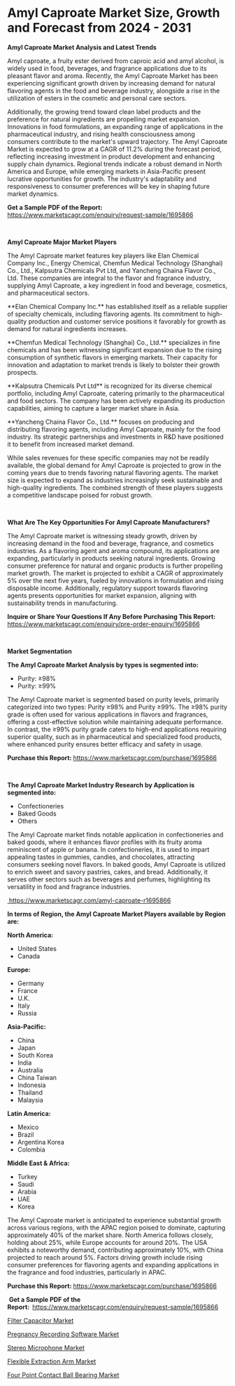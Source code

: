 <p><h1>Amyl Caproate Market Size, Growth and Forecast from 2024 - 2031</h1></p><p><strong>Amyl Caproate Market Analysis and Latest Trends</strong></p>
<p><p>Amyl caproate, a fruity ester derived from caproic acid and amyl alcohol, is widely used in food, beverages, and fragrance applications due to its pleasant flavor and aroma. Recently, the Amyl Caproate Market has been experiencing significant growth driven by increasing demand for natural flavoring agents in the food and beverage industry, alongside a rise in the utilization of esters in the cosmetic and personal care sectors. </p><p>Additionally, the growing trend toward clean label products and the preference for natural ingredients are propelling market expansion. Innovations in food formulations, an expanding range of applications in the pharmaceutical industry, and rising health consciousness among consumers contribute to the market's upward trajectory. The Amyl Caproate Market is expected to grow at a CAGR of 11.2% during the forecast period, reflecting increasing investment in product development and enhancing supply chain dynamics. Regional trends indicate a robust demand in North America and Europe, while emerging markets in Asia-Pacific present lucrative opportunities for growth. The industry's adaptability and responsiveness to consumer preferences will be key in shaping future market dynamics.</p></p>
<p><strong>Get a Sample PDF of the Report:&nbsp;</strong> <a href="https://www.marketscagr.com/enquiry/request-sample/1695866?utm_campaign=1284&utm_medium=2&utm_source=Github&utm_content=ia&utm_term=19102024&utm_id=amyl-caproate">https://www.marketscagr.com/enquiry/request-sample/1695866</a></p>
<p>&nbsp;</p>
<p><strong>Amyl Caproate Major Market Players</strong></p>
<p><p>The Amyl Caproate market features key players like Elan Chemical Company Inc., Energy Chemical, Chemfun Medical Technology (Shanghai) Co., Ltd., Kalpsutra Chemicals Pvt Ltd, and Yancheng Chaina Flavor Co., Ltd. These companies are integral to the flavor and fragrance industry, supplying Amyl Caproate, a key ingredient in food and beverage, cosmetics, and pharmaceutical sectors.</p><p>**Elan Chemical Company Inc.** has established itself as a reliable supplier of specialty chemicals, including flavoring agents. Its commitment to high-quality production and customer service positions it favorably for growth as demand for natural ingredients increases.</p><p>**Chemfun Medical Technology (Shanghai) Co., Ltd.** specializes in fine chemicals and has been witnessing significant expansion due to the rising consumption of synthetic flavors in emerging markets. Their capacity for innovation and adaptation to market trends is likely to bolster their growth prospects.</p><p>**Kalpsutra Chemicals Pvt Ltd** is recognized for its diverse chemical portfolio, including Amyl Caproate, catering primarily to the pharmaceutical and food sectors. The company has been actively expanding its production capabilities, aiming to capture a larger market share in Asia.</p><p>**Yancheng Chaina Flavor Co., Ltd.** focuses on producing and distributing flavoring agents, including Amyl Caproate, mainly for the food industry. Its strategic partnerships and investments in R&D have positioned it to benefit from increased market demand.</p><p>While sales revenues for these specific companies may not be readily available, the global demand for Amyl Caproate is projected to grow in the coming years due to trends favoring natural flavoring agents. The market size is expected to expand as industries increasingly seek sustainable and high-quality ingredients. The combined strength of these players suggests a competitive landscape poised for robust growth.</p></p>
<p>&nbsp;</p>
<p><strong>What Are The Key Opportunities For Amyl Caproate Manufacturers?</strong></p>
<p><p>The Amyl Caproate market is witnessing steady growth, driven by increasing demand in the food and beverage, fragrance, and cosmetics industries. As a flavoring agent and aroma compound, its applications are expanding, particularly in products seeking natural ingredients. Growing consumer preference for natural and organic products is further propelling market growth. The market is projected to exhibit a CAGR of approximately 5% over the next five years, fueled by innovations in formulation and rising disposable income. Additionally, regulatory support towards flavoring agents presents opportunities for market expansion, aligning with sustainability trends in manufacturing.</p></p>
<p><strong>Inquire or Share Your Questions If Any Before Purchasing This Report:</strong> <a href="https://www.marketscagr.com/enquiry/pre-order-enquiry/1695866?utm_campaign=1284&utm_medium=2&utm_source=Github&utm_content=ia&utm_term=19102024&utm_id=amyl-caproate">https://www.marketscagr.com/enquiry/pre-order-enquiry/1695866</a></p>
<p>&nbsp;</p>
<p><strong>Market Segmentation</strong></p>
<p><strong>The Amyl Caproate Market Analysis by types is segmented into:</strong></p>
<p><ul><li>Purity: ≥98%</li><li>Purity: ≥99%</li></ul></p>
<p><p>The Amyl Caproate market is segmented based on purity levels, primarily categorized into two types: Purity ≥98% and Purity ≥99%. The ≥98% purity grade is often used for various applications in flavors and fragrances, offering a cost-effective solution while maintaining adequate performance. In contrast, the ≥99% purity grade caters to high-end applications requiring superior quality, such as in pharmaceutical and specialized food products, where enhanced purity ensures better efficacy and safety in usage.</p></p>
<p><strong>Purchase this Report:&nbsp;</strong><a href="https://www.marketscagr.com/purchase/1695866?utm_campaign=1284&utm_medium=2&utm_source=Github&utm_content=ia&utm_term=19102024&utm_id=amyl-caproate">https://www.marketscagr.com/purchase/1695866</a></p>
<p>&nbsp;</p>
<p><strong>The Amyl Caproate Market Industry Research by Application is segmented into:</strong></p>
<p><ul><li>Confectioneries</li><li>Baked Goods</li><li>Others</li></ul></p>
<p><p>The Amyl Caproate market finds notable application in confectioneries and baked goods, where it enhances flavor profiles with its fruity aroma reminiscent of apple or banana. In confectioneries, it is used to impart appealing tastes in gummies, candies, and chocolates, attracting consumers seeking novel flavors. In baked goods, Amyl Caproate is utilized to enrich sweet and savory pastries, cakes, and bread. Additionally, it serves other sectors such as beverages and perfumes, highlighting its versatility in food and fragrance industries.</p></p>
<p><a href="https://www.marketscagr.com/amyl-caproate-r1695866?utm_campaign=1284&utm_medium=2&utm_source=Github&utm_content=ia&utm_term=19102024&utm_id=amyl-caproate">&nbsp;https://www.marketscagr.com/amyl-caproate-r1695866</a></p>
<p><strong>In terms of Region, the Amyl Caproate Market Players available by Region are:</strong></p>
<p>
    <p> <strong> North America: </strong>
        <ul>
            <li>United States</li>
            <li>Canada</li>
        </ul>
        </p> 
    <p> <strong> Europe: </strong>
        <ul>
            <li>Germany</li>
            <li>France</li>
            <li>U.K.</li>
            <li>Italy</li>
            <li>Russia</li>
        </ul>
        </p> 
    <p> <strong> Asia-Pacific: </strong>
        <ul>
            <li>China</li>
            <li>Japan</li>
            <li>South Korea</li>
            <li>India</li>
            <li>Australia</li>
            <li>China Taiwan</li>
            <li>Indonesia</li>
            <li>Thailand</li>
            <li>Malaysia</li>
        </ul>
        </p> 
    <p> <strong> Latin America: </strong>
        <ul>
            <li>Mexico</li>
            <li>Brazil</li>
            <li>Argentina Korea</li>
            <li>Colombia</li>
        </ul>
        </p> 
    <p> <strong> Middle East & Africa: </strong>
        <ul>
            <li>Turkey</li>
            <li>Saudi</li>
            <li>Arabia</li>
            <li>UAE</li>
            <li>Korea</li>
        </ul>
    </p>
    </p>
<p><p>The Amyl Caproate market is anticipated to experience substantial growth across various regions, with the APAC region poised to dominate, capturing approximately 40% of the market share. North America follows closely, holding about 25%, while Europe accounts for around 20%. The USA exhibits a noteworthy demand, contributing approximately 10%, with China projected to reach around 5%. Factors driving growth include rising consumer preferences for flavoring agents and expanding applications in the fragrance and food industries, particularly in APAC.</p></p>
<p><strong>Purchase this Report: </strong><a href="https://www.marketscagr.com/purchase/1695866?utm_campaign=1284&utm_medium=2&utm_source=Github&utm_content=ia&utm_term=19102024&utm_id=amyl-caproate">https://www.marketscagr.com/purchase/1695866</a></p>
<p>&nbsp;<strong>Get a Sample PDF of the Report:&nbsp;&nbsp;</strong><a href="https://www.marketscagr.com/enquiry/request-sample/1695866?utm_campaign=1284&utm_medium=2&utm_source=Github&utm_content=ia&utm_term=19102024&utm_id=amyl-caproate">https://www.marketscagr.com/enquiry/request-sample/1695866</a></p>
<p><strong></strong></p>
<p><p><a href="https://www.linkedin.com/pulse/filter-capacitor-market-pulse-139-expansion-blueprint-2024-2031-6svwc?utm_campaign=1284&utm_medium=2&utm_source=Github&utm_content=ia&utm_term=19102024&utm_id=amyl-caproate">Filter Capacitor Market</a></p><p><a href="https://github.com/tamvrosiya/Market-Research-Report-List-6/blob/main/pregnancy-recording-software-market.md?utm_campaign=1284&utm_medium=2&utm_source=Github&utm_content=ia&utm_term=19102024&utm_id=amyl-caproate">Pregnancy Recording Software Market</a></p><p><a href="https://issuu.com/reportprime-2/docs/stereo-microphone-market-size-2030._10690900ff3566?utm_campaign=1284&utm_medium=2&utm_source=Github&utm_content=ia&utm_term=19102024&utm_id=amyl-caproate">Stereo Microphone Market</a></p><p><a href="https://www.linkedin.com/pulse/future-trends-global-flexible-extraction-arm-market-insights-rpilc?utm_campaign=1284&utm_medium=2&utm_source=Github&utm_content=ia&utm_term=19102024&utm_id=amyl-caproate">Flexible Extraction Arm Market</a></p><p><a href="https://www.linkedin.com/pulse/four-point-contact-ball-bearing-industry-insights-report-analyzing-p8txc?utm_campaign=1284&utm_medium=2&utm_source=Github&utm_content=ia&utm_term=19102024&utm_id=amyl-caproate">Four Point Contact Ball Bearing Market</a></p></p>